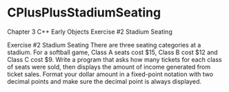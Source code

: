 # CPlusPlusStadiumSeating
Chapter 3 C++ Early Objects Exercise #2 Stadium Seating


Exercise #2 Stadium Seating 
There are three seating categories at a stadium.  For a softball game, Class A seats cost $15,
Class B cost $12 and Class C cost $9.  Write a program that asks how many tickets for each class of seats were sold,
then displays the amount of income generated from ticket sales.  Format your dollar amount in a fixed-point notation with two decimal
points and make sure the decimal point is always displayed.
